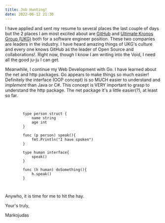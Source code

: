 ```yaml
---
title: Job Hunting!
date: 2022-06-12 21:30
---
```


<!-- markdownlint-disable -->

I have applied and sent my resume to several places the last couple of days but the 2 places I am most excited about are <a href="https://github.com">GitHub</a> and <a href="https://ukg.com">Ultimate Kronos Group (UKG)</a> both for a software engineer position. These two companies are leaders in the industry. I have heard amazing things of UKG's culture and every one knows GitHub as the leader of Open Source and collaborations!. Right now, though I know I am writing into the Void, I need all the good ju-ju I can get.

Meanwhile, I continue my Web Development with Go. I have learned about the net and http packages. Go appears to make things so much easier! Definitely the interface (OOP concept) is so MUCH easier to understand and <em>implement</em> than Java or C#. This concept is VERY important to grasp to understand the http package. The net package it's a little easier(?), at least so far.

<pre>
    <code>
    
        type person struct {
            name string
            age int
        }

        func (p person) speak(){
            fmt.Println("I have spoken")
        }

        type human interface{
            speak()
        }

        func (h human) doSomething(){
            h.speak()
        }
    
    </code>
</pre>

Anywho, it is time for me to hit the hay.

Your's truly,

Markojudas
